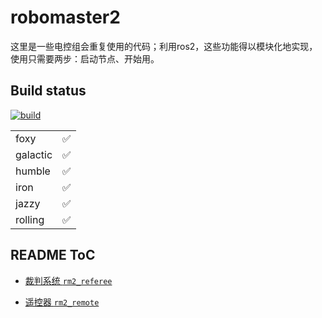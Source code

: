 # robomaster2

这里是一些电控组会重复使用的代码；利用ros2，这些功能得以模块化地实现，使用只需要两步：启动节点、开始用。

## Build status

[![build](https://github.com/IRobot-EC-2024/robomaster2/actions/workflows/build.yaml/badge.svg)](https://github.com/IRobot-EC-2024/robomaster2/actions/workflows/build.yaml)

|          |     |
| -------- | --- |
| foxy     | ✅  |
| galactic | ✅  |
| humble   | ✅  |
| iron     | ✅  |
| jazzy    | ✅  |
| rolling  | ✅  |

## README ToC

- [裁判系统 `rm2_referee`](rm2_referee/README.md)

- [遥控器 `rm2_remote`](rm2_remote/README.md)